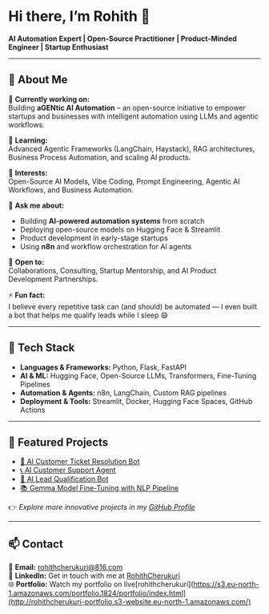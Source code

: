 # Hi there, I’m Rohith 👋  
**AI Automation Expert | Open-Source Practitioner | Product-Minded Engineer | Startup Enthusiast**

---

## 🚀 About Me  

🔭 **Currently working on:**  
Building **aGENtic AI Automation** – an open-source initiative to empower startups and businesses with intelligent automation using LLMs and agentic workflows.  

🌱 **Learning:**  
Advanced Agentic Frameworks (LangChain, Haystack), RAG architectures, Business Process Automation, and scaling AI products.  

🧠 **Interests:**  
Open-Source AI Models, Vibe Coding, Prompt Engineering, Agentic AI Workflows, and Business Automation.  

💬 **Ask me about:**  
- Building **AI-powered automation systems** from scratch  
- Deploying open-source models on Hugging Face & Streamlit  
- Product development in early-stage startups  
- Using **n8n** and workflow orchestration for AI agents  

🤝 **Open to:**  
Collaborations, Consulting, Startup Mentorship, and AI Product Development Partnerships.  

⚡ **Fun fact:**  
I believe every repetitive task can (and should) be automated — I even built a bot that helps me qualify leads while I sleep 😄  

---

## 🧰 Tech Stack  

- **Languages & Frameworks:** Python, Flask, FastAPI  
- **AI & ML:** Hugging Face, Open-Source LLMs, Transformers, Fine-Tuning Pipelines  
- **Automation & Agents:** n8n, LangChain, Custom RAG pipelines  
- **Deployment & Tools:** Streamlit, Docker, Hugging Face Spaces, GitHub Actions  

---

## 📌 Featured Projects  

- [🤖 AI Customer Ticket Resolution Bot](https://github.com/RohithCherukuri816/AI-Customer-Ticket-Resolution-Bot.git)  
- [📞 AI Customer Support Agent](https://github.com/RohithCherukuri816/AI-Customer-Support-Agent.git)  
- [🎯 AI Lead Qualification Bot](https://github.com/RohithCherukuri816/AI-Lead-Qualification-Bot.git)  
- [📚 Gemma Model Fine-Tuning with NLP Pipeline](https://github.com/RohithCherukuri816/Gemma-model-finetuning-using-nlp-pipeline.git)  

👉 *Explore more innovative projects in my [GitHub Profile](https://github.com/RohithCherukuri816)*  

---

## 📫 Contact  

📧 **Email:** rohithcherukuri@816.com  
💼 **LinkedIn:** Get in touch with me at [RohithCherukuri](https://www.linkedin.com/in/rohith-cherukuri/)  
🌐 **Portfolio:** Watch my portfolio on live[rohithcherukuri](https://s3.eu-north-1.amazonaws.com/portfolio.1824/portfolio/index.html](http://rohithcherukuri-portfolio.s3-website.eu-north-1.amazonaws.com/) 


